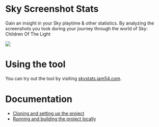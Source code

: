 # Sky Screenshot Stats
Gain an insight in your Sky playtime & other statistics. By analyzing the screenshots you took during your journey through the world of Sky: Children Of The Light

![](./doc/img/SkyScreenshotStats_StatsPage_Quality70_Effort8.avif)

# Using the tool
You can try out the tool by visiting [skystats.jam54.com](https://skystats.jam54.com).

# Documentation
- [Cloning and setting up the project](./doc/ProjectSetup.md)
- [Running and building the project locally](./doc/RunningBuilding.md)
